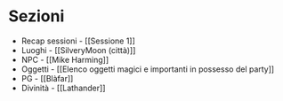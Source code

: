 
# Sezioni

- Recap sessioni - [[Sessione 1]]
- Luoghi - [[SilveryMoon (città)]]
- NPC - [[Mike Harming]]
- Oggetti - [[Elenco oggetti magici e importanti in possesso del party]]
- PG - [[Blàfar]]
- Divinità - [[Lathander]]


